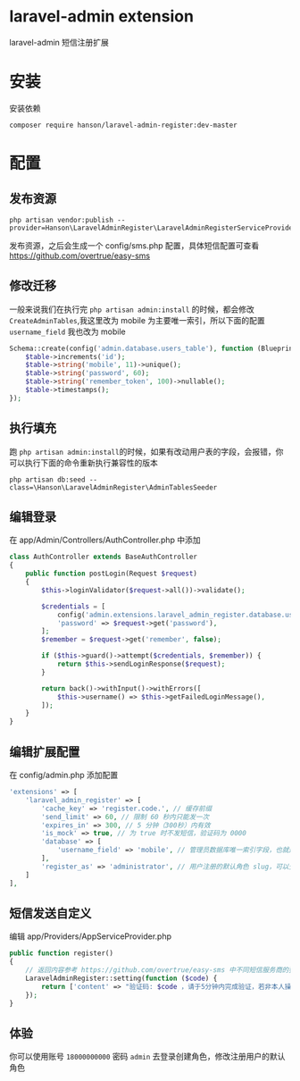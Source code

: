 laravel-admin extension
======

laravel-admin 短信注册扩展

# 安装

安装依赖
```
composer require hanson/laravel-admin-register:dev-master
```

# 配置

## 发布资源
```
php artisan vendor:publish --provider=Hanson\LaravelAdminRegister\LaravelAdminRegisterServiceProvider
```
发布资源，之后会生成一个 config/sms.php 配置，具体短信配置可查看 https://github.com/overtrue/easy-sms 

## 修改迁移
一般来说我们在执行完 `php artisan admin:install` 的时候，都会修改 `CreateAdminTables`,我这里改为 mobile 为主要唯一索引，所以下面的配置 `username_field` 我也改为 mobile
```php
Schema::create(config('admin.database.users_table'), function (Blueprint $table) {
    $table->increments('id');
    $table->string('mobile', 11)->unique();
    $table->string('password', 60);
    $table->string('remember_token', 100)->nullable();
    $table->timestamps();
});
```

## 执行填充
跑 `php artisan admin:install`的时候，如果有改动用户表的字段，会报错，你可以执行下面的命令重新执行兼容性的版本
``` 
php artisan db:seed --class=\Hanson\LaravelAdminRegister\AdminTablesSeeder
```

## 编辑登录
在 app/Admin/Controllers/AuthController.php 中添加
```php
class AuthController extends BaseAuthController
{
    public function postLogin(Request $request)
    {
        $this->loginValidator($request->all())->validate();

        $credentials = [
            config('admin.extensions.laravel_admin_register.database.username_field', 'mobile') => $request->get($this->username()),
            'password' => $request->get('password'),
        ];
        $remember = $request->get('remember', false);

        if ($this->guard()->attempt($credentials, $remember)) {
            return $this->sendLoginResponse($request);
        }

        return back()->withInput()->withErrors([
            $this->username() => $this->getFailedLoginMessage(),
        ]);
    }
}
```

## 编辑扩展配置
在 config/admin.php 添加配置

```php
'extensions' => [
    'laravel_admin_register' => [
        'cache_key' => 'register.code.', // 缓存前缀
        'send_limit' => 60, // 限制 60 秒内只能发一次
        'expires_in' => 300, // 5 分钟（300秒）内有效
        'is_mock' => true, // 为 true 时不发短信，验证码为 0000
        'database' => [
            'username_field' => 'mobile', // 管理员数据库唯一索引字段，也就是存储手机号码的字段
        ],
        'register_as' => 'administrator', // 用户注册的默认角色 slug，可以登录后去创建角色
    ]
],
```

## 短信发送自定义
编辑 app/Providers/AppServiceProvider.php
```php
public function register()
{
    // 返回内容参考 https://github.com/overtrue/easy-sms 中不同短信服务商的要求，此处返回 $easysms->send() 的第二个参数
    LaravelAdminRegister::setting(function ($code) {
        return ['content' => "验证码: $code ，请于5分钟内完成验证，若非本人操作，请忽略本短信。"];
    });
}
```

## 体验

你可以使用账号 `18000000000` 密码 `admin` 去登录创建角色，修改注册用户的默认角色